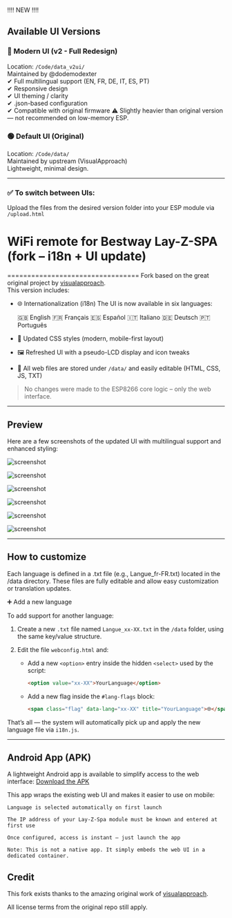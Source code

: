 ‼️‼️ NEW ‼️‼️

## Available UI Versions

### 🔵 Modern UI (v2 - Full Redesign)
Location: `/Code/data_v2ui/`  
Maintained by @dodemodexter  
✔ Full multilingual support (EN, FR, DE, IT, ES, PT)  
✔ Responsive design  
✔ UI theming / clarity  
✔ .json-based configuration  
✔ Compatible with original firmware
⚠ Slightly heavier than original version — not recommended on low-memory ESP.


### 🟢 Default UI (Original)
Location: `/Code/data/`  
Maintained by upstream (VisualApproach)  
Lightweight, minimal design.

---

### ✅ To switch between UIs:
Upload the files from the desired version folder into your ESP module via `/upload.html`


# WiFi remote for Bestway Lay-Z-SPA (fork – i18n + UI update)
=================================
Fork based on the great original project by [visualapproach](https://github.com/visualapproach).  
This version includes:

- 🌐 Internationalization (i18n) The UI is now available in six languages:

    🇬🇧 English
    🇫🇷 Français
    🇪🇸 Español
    🇮🇹 Italiano
    🇩🇪 Deutsch
    🇵🇹 Português

- 🎨 Updated CSS styles (modern, mobile-first layout)
- 🖼️ Refreshed UI with a pseudo-LCD display and icon tweaks
- 📁 All web files are stored under `/data/` and easily editable (HTML, CSS, JS, TXT)

> No changes were made to the ESP8266 core logic – only the web interface.

---

## Preview

Here are a few screenshots of the updated UI with multilingual support and enhanced styling:

![screenshot](https://raw.githubusercontent.com/dodemodexter/WiFi-remote-for-Bestway-Lay-Z-SPA/master/Code/Screenshots/05.png)

![screenshot](https://raw.githubusercontent.com/dodemodexter/WiFi-remote-for-Bestway-Lay-Z-SPA/master/Code/Screenshots/01.png)

![screenshot](https://raw.githubusercontent.com/dodemodexter/WiFi-remote-for-Bestway-Lay-Z-SPA/master/Code/Screenshots/02.png)

![screenshot](https://raw.githubusercontent.com/dodemodexter/WiFi-remote-for-Bestway-Lay-Z-SPA/master/Code/Screenshots/03.png)

![screenshot](https://raw.githubusercontent.com/dodemodexter/WiFi-remote-for-Bestway-Lay-Z-SPA/master/Code/Screenshots/04.png)

![screenshot](https://raw.githubusercontent.com/dodemodexter/WiFi-remote-for-Bestway-Lay-Z-SPA/master/Code/Screenshots/06.png)

---

## How to customize

Each language is defined in a .txt file (e.g., Langue_fr-FR.txt) located in the /data directory. These files are fully editable and allow easy customization or translation updates.

➕ Add a new language

To add support for another language:

1. Create a new `.txt` file named `Langue_xx-XX.txt` in the `/data` folder, using the same key/value structure.
2. Edit the file `webconfig.html` and:

   - Add a new `<option>` entry inside the hidden `<select>` used by the script:

     ```html
     <option value="xx-XX">YourLanguage</option>
     ```

   - Add a new flag inside the `#lang-flags` block:

     ```html
     <span class="flag" data-lang="xx-XX" title="YourLanguage">🌐</span>
     ```

That’s all — the system will automatically pick up and apply the new language file via `i18n.js`.

---
## Android App (APK)


A lightweight Android app is available to simplify access to the web interface:
[Download the APK](https://github.com/dodemodexter/WiFi-remote-for-Bestway-Lay-Z-SPA/blob/master/Code/APK/Lay-Z-By-visualapproach.apk)

This app wraps the existing web UI and makes it easier to use on mobile:

    Language is selected automatically on first launch

    The IP address of your Lay-Z-Spa module must be known and entered at first use

    Once configured, access is instant — just launch the app

    Note: This is not a native app. It simply embeds the web UI in a dedicated container.

## Credit

This fork exists thanks to the amazing original work of [visualapproach](https://github.com/visualapproach/WiFi-remote-for-Bestway-Lay-Z-SPA).

All license terms from the original repo still apply.
